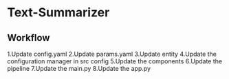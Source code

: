 # Text-Summarizer

## Workflow

1.Update config.yaml
2.Update params.yaml
3.Update entity
4.Update the configuration manager in src config
5.Update the components
6.Update the pipeline
7.Update the main.py
8.Update the app.py





